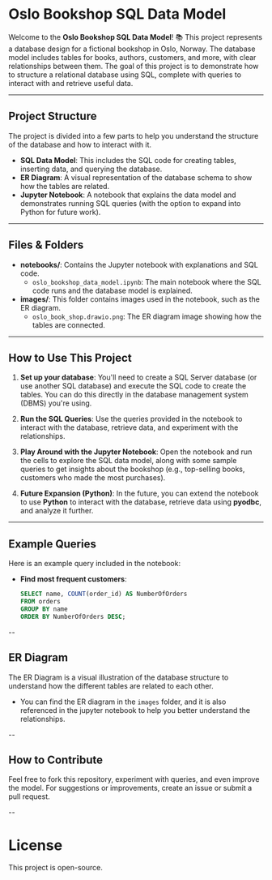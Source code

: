 # Oslo Bookshop SQL Data Model

Welcome to the **Oslo Bookshop SQL Data Model**! 📚 This project represents a database design for a fictional bookshop in Oslo, Norway. The database model includes tables for books, authors, customers, and more, with clear relationships between them. The goal of this project is to demonstrate how to structure a relational database using SQL, complete with queries to interact with and retrieve useful data.

---

## Project Structure

The project is divided into a few parts to help you understand the structure of the database and how to interact with it.

- **SQL Data Model**: This includes the SQL code for creating tables, inserting data, and querying the database.
- **ER Diagram**: A visual representation of the database schema to show how the tables are related.
- **Jupyter Notebook**: A notebook that explains the data model and demonstrates running SQL queries (with the option to expand into Python for future work).

---

## Files & Folders

- **notebooks/**: Contains the Jupyter notebook with explanations and SQL code.
  - `oslo_bookshop_data_model.ipynb`: The main notebook where the SQL code runs and the database model is explained.
- **images/**: This folder contains images used in the notebook, such as the ER diagram.
  - `oslo_book_shop.drawio.png`: The ER diagram image showing how the tables are connected.

---

## How to Use This Project

1. **Set up your database**:
   You'll need to create a SQL Server database (or use another SQL database) and execute the SQL code to create the tables. You can do this directly in the database management system (DBMS) you're using.

2. **Run the SQL Queries**:
   Use the queries provided in the notebook to interact with the database, retrieve data, and experiment with the relationships.

3. **Play Around with the Jupyter Notebook**:
   Open the notebook and run the cells to explore the SQL data model, along with some sample queries to get insights about the bookshop (e.g., top-selling books, customers who made the most purchases).

4. **Future Expansion (Python)**:
   In the future, you can extend the notebook to use **Python** to interact with the database, retrieve data using **pyodbc**, and analyze it further.

---

## Example Queries

Here is an example query included in the notebook:

- **Find most frequent customers**:
    ```sql
    SELECT name, COUNT(order_id) AS NumberOfOrders
    FROM orders
    GROUP BY name
    ORDER BY NumberOfOrders DESC;

--

## ER Diagram

The ER Diagram is a visual illustration of the database structure to understand how the different tables are related to each other.

- You can find the ER diagram in the `images` folder, and it is also referenced in the jupyter notebook to help you better understand the relationships.

--

## How to Contribute

Feel free to fork this repository, experiment with queries, and even improve the model. For suggestions or improvements, create an issue or submit a pull request.

--

# License

This project is open-source.
